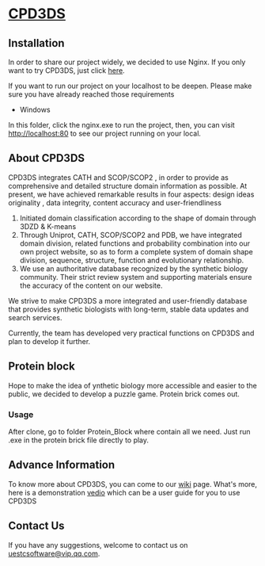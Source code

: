 # [CPD3DS](http://104.168.165.152/)

## Installation

In order to share our project widely, we decided to use Nginx. If you only want to try CPD3DS, just click [here](http://104.168.165.152/).

If you want to run our project on your localhost to be deepen. Please make sure you have already reached those requirements

- Windows

In this folder, click the nginx.exe to run the project, then, you can visit [http://localhost:80](http://localhost/) to see our project running on your local.

## About CPD3DS

CPD3DS integrates CATH and SCOP/SCOP2 , in order to provide as comprehensive and detailed structure domain information as possible.  At present, we have achieved remarkable results in four aspects: design ideas  originality , data integrity, content accuracy and user-friendliness

1.  Initiated domain classification according to the shape of domain through 3DZD & K-means
2. Through Uniprot, CATH, SCOP/SCOP2 and PDB, we have integrated domain division, related functions and probability combination into our own project website, so as to form a complete system of domain shape division, sequence, structure, function and evolutionary relationship. 
3. We use an authoritative database recognized by the synthetic biology community. Their strict review system and supporting materials ensure the accuracy of the content on our website. 

We strive to make CPD3DS a more integrated and user-friendly database that provides synthetic biologists with long-term, stable data updates and search services. 

Currently,  the team has developed very practical functions on CPD3DS and plan to develop it further.

## Protein block

Hope to make the idea of ynthetic biology more accessible and easier to the public, we decided to develop a puzzle game.  Protein brick comes out.

### Usage

After clone, go to folder Protein_Block where contain all we need. Just run .exe in the protein brick file directly to play. 

## Advance Information

To know more about CPD3DS, you can come to our [wiki](https://2020.igem.org/Team:UESTC-Software) page. What's more, here is a demonstration [vedio](https://2020.igem.org/Team:UESTC-Software/Demonstrate) which can be a user guide for you to use CPD3DS

## Contact Us

If you have any suggestions, welcome to contact us on [uestcsoftware@vip.qq.com](mailto:uestcsoftware@vip.qq.com).


